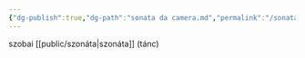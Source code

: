 ```yaml
---
{"dg-publish":true,"dg-path":"sonata da camera.md","permalink":"/sonata-da-camera/"}
---
```


szobai [[public/szonáta\|szonáta]] (tánc)